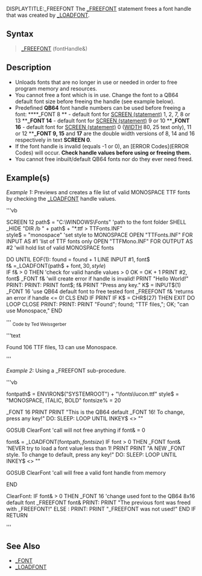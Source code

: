 DISPLAYTITLE:_FREEFONT
The [_FREEFONT](_FREEFONT) statement frees a font handle that was created by [_LOADFONT](_LOADFONT).



## Syntax

> [_FREEFONT](_FREEFONT) (fontHandle&)


## Description

* Unloads fonts that are no longer in use or needed in order to free program memory and resources.
* You cannot free a font which is in use. Change the font to a QB64 default font size before freeing the handle (see example below).
* Predefined **QB64** font handle numbers can be used before freeing a font:
****_FONT 8 ** - default font for [SCREEN (statement)](SCREEN (statement)) 1, 2, 7, 8 or 13
****_FONT 14** - default font for [SCREEN (statement)](SCREEN (statement)) 9 or 10
****_FONT 16** - default font for [SCREEN (statement)](SCREEN (statement)) 0 ([WIDTH](WIDTH) 80, 25 text only), 11 or 12
****_FONT 9, 15** and **17** are the double width versions of 8, 14 and 16 respectively in text **SCREEN 0**.
* If the font handle is invalid (equals -1 or 0), an [ERROR Codes](ERROR Codes) will occur. **Check handle values before using or freeing them.**
* You cannot free inbuilt/default QB64 fonts nor do they ever need freed. 


## Example(s)

*Example 1:* Previews and creates a file list of valid MONOSPACE TTF fonts by checking the [_LOADFONT](_LOADFONT) handle values.

'''vb

SCREEN 12
path$ = "C:\WINDOWS\Fonts\"                  'path to the font folder
SHELL _HIDE "DIR /b " + path$ + "\*.ttf > TTFonts.INF"  
style$ = "monospace"                         'set style to MONOSPACE
OPEN "TTFonts.INF" FOR INPUT AS #1           'list of TTF fonts only
OPEN "TTFMono.INF" FOR OUTPUT AS #2          'will hold list of valid MONOSPACE fonts

DO UNTIL EOF(1): found = found + 1
  LINE INPUT #1, font$          
  f& =_LOADFONT(path$ + font$, 30, style$)   
  IF f& > 0 THEN                  'check for valid handle values > 0
    OK = OK + 1
    PRINT #2, font$
    _FONT f&                      'will create error if handle is invalid!
    PRINT "Hello World!"    
    PRINT: PRINT: PRINT font$; f& 
    PRINT "Press any key."   
    K$ = INPUT$(1)
    _FONT 16                      'use QB64 default font to free tested font
    _FREEFONT f&                  'returns an error if handle <= 0! 
    CLS  
  END IF     
  PRINT
IF K$ = CHR$(27) THEN EXIT DO
LOOP
CLOSE
PRINT: PRINT: PRINT "Found"; found; "TTF files,"; OK; "can use Monospace,"
END 

'''
<sub>Code by Ted Weissgerber</sub>

'''text


Found 106 TTF files, 13 can use Monospace.

'''



*Example 2:* Using a _FREEFONT sub-procedure. 

'''vb

fontpath$ = ENVIRON$("SYSTEMROOT") + "\fonts\lucon.ttf" 
style$ = "MONOSPACE, ITALIC, BOLD"
fontsize% = 20

_FONT 16
PRINT
PRINT "This is the QB64 default _FONT 16! To change, press any key!"
DO: SLEEP: LOOP UNTIL INKEY$ <> ""

GOSUB ClearFont  'call will not free anything if font& = 0

font& = _LOADFONT(fontpath$, fontsize%, style$)
IF font > 0 THEN _FONT font&  'NEVER try to load a font value less than 1!
PRINT
PRINT "A NEW _FONT style. To change to default, press any key!"
DO: SLEEP: LOOP UNTIL INKEY$ <> ""

GOSUB ClearFont  'call will free a valid font handle from memory

END

ClearFont: 
IF font& > 0 THEN
    _FONT 16   'change used font to the QB64 8x16 default font
    _FREEFONT font&
    PRINT: PRINT "The previous font was freed with _FREEFONT!"
ELSE : PRINT: PRINT "_FREEFONT was not used!"
END IF
RETURN 

'''


## See Also

* [_FONT](_FONT)
* [_LOADFONT](_LOADFONT)




